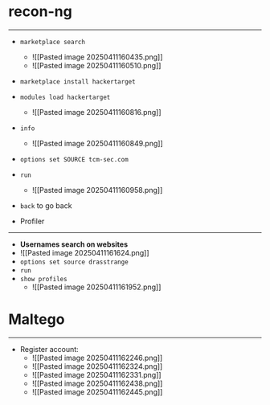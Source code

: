 # recon-ng
---
- `marketplace search`
	- ![[Pasted image 20250411160435.png]]
	- ![[Pasted image 20250411160510.png]]
- `marketplace install hackertarget`
- `modules load hackertarget`
	- ![[Pasted image 20250411160816.png]]
- `info`
	- ![[Pasted image 20250411160849.png]]
- `options set SOURCE tcm-sec.com`
- `run`
	- ![[Pasted image 20250411160958.png]]
- `back` to go back

- Profiler
- ---
- **Usernames search on websites**
- ![[Pasted image 20250411161624.png]]
- `options set source drasstrange`
- `run`
- `show profiles`
	- ![[Pasted image 20250411161952.png]]


# Maltego
---
- Register account:
	- ![[Pasted image 20250411162246.png]]
	- ![[Pasted image 20250411162324.png]]
	- ![[Pasted image 20250411162331.png]]
	- ![[Pasted image 20250411162438.png]]
	- ![[Pasted image 20250411162445.png]]